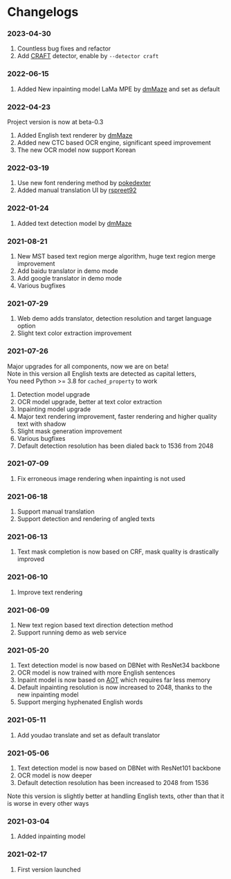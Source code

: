 # Changelogs

### 2023-04-30

1. Countless bug fixes and refactor
2. Add [CRAFT](https://github.com/clovaai/CRAFT-pytorch) detector, enable by `--detector craft`

### 2022-06-15

1. Added New inpainting model LaMa MPE by [dmMaze](https://github.com/dmMaze) and set as default

### 2022-04-23

Project version is now at beta-0.3

1. Added English text renderer by [dmMaze](https://github.com/dmMaze)
2. Added new CTC based OCR engine, significant speed improvement
3. The new OCR model now support Korean

### 2022-03-19

1. Use new font rendering method by [pokedexter](https://github.com/pokedexter)
2. Added manual translation UI by [rspreet92](https://github.com/rspreet92)

### 2022-01-24

1. Added text detection model by [dmMaze](https://github.com/dmMaze)

### 2021-08-21

1. New MST based text region merge algorithm, huge text region merge improvement
2. Add baidu translator in demo mode
3. Add google translator in demo mode
4. Various bugfixes

### 2021-07-29

1. Web demo adds translator, detection resolution and target language option
2. Slight text color extraction improvement

### 2021-07-26

Major upgrades for all components, now we are on beta! \
Note in this version all English texts are detected as capital letters, \
You need Python >= 3.8 for `cached_property` to work

1. Detection model upgrade
2. OCR model upgrade, better at text color extraction
3. Inpainting model upgrade
4. Major text rendering improvement, faster rendering and higher quality text with shadow
5. Slight mask generation improvement
6. Various bugfixes
7. Default detection resolution has been dialed back to 1536 from 2048

### 2021-07-09

1. Fix erroneous image rendering when inpainting is not used

### 2021-06-18

1. Support manual translation
2. Support detection and rendering of angled texts

### 2021-06-13

1. Text mask completion is now based on CRF, mask quality is drastically improved

### 2021-06-10

1. Improve text rendering

### 2021-06-09

1. New text region based text direction detection method
2. Support running demo as web service

### 2021-05-20

1. Text detection model is now based on DBNet with ResNet34 backbone
2. OCR model is now trained with more English sentences
3. Inpaint model is now based on [AOT](https://arxiv.org/abs/2104.01431) which requires far less memory
4. Default inpainting resolution is now increased to 2048, thanks to the new inpainting model
5. Support merging hyphenated English words

### 2021-05-11

1. Add youdao translate and set as default translator

### 2021-05-06

1. Text detection model is now based on DBNet with ResNet101 backbone
2. OCR model is now deeper
3. Default detection resolution has been increased to 2048 from 1536

Note this version is slightly better at handling English texts, other than that it is worse in every other ways

### 2021-03-04

1. Added inpainting model

### 2021-02-17

1. First version launched
